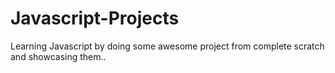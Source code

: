 # Javascript-Projects
Learning Javascript by doing some awesome project from complete scratch and showcasing them..
